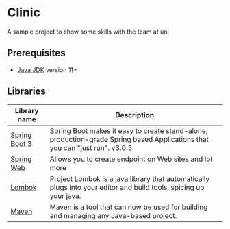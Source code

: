 # Clinic
A sample project to show some skills with the team at uni

## Prerequisites
- [Java JDK](https://www.oracle.com/pl/java/technologies/javase-downloads.html) version 11+

## Libraries
| Library name                                                                                                     | Description                                                                                                                          |
|------------------------------------------------------------------------------------------------------------------|--------------------------------------------------------------------------------------------------------------------------------------|
| [Spring Boot 3](https://spring.io/projects/spring-boot)                                                          | Spring Boot makes it easy to create stand-alone, production-grade Spring based Applications that you can "just run".  v3.0.5               |
| [Spring Web](https://spring.io/guides/gs/serving-web-content/)                                                   | Allows you to create endpoint on Web sites and lot more                                                                              |
| [Lombok](https://projectlombok.org/)                                                                             | Project Lombok is a java library that automatically plugs into your editor and build tools, spicing up your java.                    |
| [Maven](https://maven.apache.org/download.cgi)                                                                   | Maven is a tool that can now be used for building and managing any Java-based project.                    |
